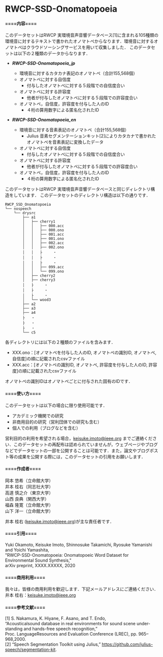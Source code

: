 # RWCP-SSD-Onomatopoeia

#### ====内容====
このデータセットはRWCP 実環境音声音響データベース[1]に含まれる105種類の環境音に対するテキストで書かれたオノマトペからなります．環境音に対するオノマトペはクラウドソーシングサービスを用いて収集しました． 
このデータセットは以下の２種類のデータからなります．


- ***RWCP-SSD-Onomatopoeia_jp***
	- 環境音に対するカタカナ表記のオノマトペ（合計155,568個）
	- オノマトペに対する自信度
		- 付与したオノマトペに対する５段階での自信度合い  
	- オノマトペに対する許容度
		- 他者が付与したオノマトペに対する５段階での許容度合い  
	- オノマトペ，自信度，許容度を付与した人のID
		- ４桁の算用数字による匿名化されたID  


- ***RWCP-SSD-Onomatopoeia_en*** 
	- 環境音に対する音素表記のオノマトペ（合計155,568個）
		- Julius 音素セグメンテーションキット[2]によりカタカナで書かれたオノマトペを音素表記に変換したデータ  
	- オノマトペに対する自信度
		- 付与したオノマトペに対する５段階での自信度合い  
	- オノマトペに対する許容度
		- 他者が付与したオノマトペに対する５段階での許容度合い  
	- オノマトペ，自信度，許容度を付与した人のID
		- ４桁の算用数字による匿名化されたID  


このデータセットはRWCP 実環境音声音響データベースと同じディレクトリ構造をしています．
このデータセットのディレクトリ構造は以下の通りです．  


	RWCP_SSD_Onomatopoeia
	└── nospeech
	    └── drysrc
	        ├── a1
	        │   ├── cherry1
	        │   │   ├── 000.acc
	        │   │   ├── 000.ono
	        │   │   ├── 001.acc
	        │   │   ├── 001.ono
	        │   │   ├── 002.acc
	        │   │   ├── 002.ono
	        │   │   ├     ・
	        │   │   ├     ・
	        │   │   ├     ・
	        │   │   ├── 099.acc
	        │   │   └── 099.ono
	        │   ├── cherry2
	        │   ├── cherry3
	        │   ├     ・
	        │   ├     ・
	        │   ├     ・
	        │   └── wood3
	        ├── a2
	        ├── a3
	        ├── a4
	        ├   ・
	        ├   ・
	        ├   ・
	        └── c5

各ディレクトリには以下の２種類のファイルを含みます．
- XXX.ono：[オノマトペを付与した人のID, オノマトペの識別ID, オノマトペ, 自信度]の順に記載されたcsvファイル
- XXX.acc：[オノマトペの識別ID, オノマトペ, 許容度を付与した人のID, 許容度]の順に記載されたcsvファイル  


オノマトペの識別IDはオノマトペごとに付与された固有のIDです．

#### ====使い方====
このデータセットは以下の場合に限り使用可能です．
- アカデミック機関での研究
- 非商用目的の研究（営利団体での研究も含む）
- 個人での利用（ブログなどを含む）

営利目的の利用を希望される場合，keisuke.imoto@ieee.org までご連絡ください．このデータセットの再配布は認められていませんが，ウェブページやブログなどでデータセットの一部を公開することは可能です．また，論文やブログポスト等の成果を公開する際には，このデータセットの引用をお願いします．


#### ====作成者====
岡本 悠希（立命館大学）  
井本 桂右（同志社大学）  
高道 慎之介（東京大学）  
山西 良典（関西大学）  
福森 隆寛（立命館大学）  
山下 洋一（立命館大学）  

井本 桂右 (keisuke.imoto@ieee.org)が主な責任者です．


#### ====引用====
Yuki Okamoto, Keisuke Imoto, Shinnosuke Takamichi, Ryosuke Yamanishi and Yoichi Yamashita,   
"RWCP-SSD-Onomatopoeia: Onomatopoeic Word Dataset for Environmental Sound Synthesis,"  
arXiv preprint, XXXX.XXXXX, 2020


#### ====商用利用====
我々は，皆様の商用利用を歓迎します．下記メールアドレスにご連絡ください．  
井本 桂右：keisuke.imoto@ieee.org


#### ====参考文献====
[1] S. Nakamura, K. Hiyane, F. Asano, and T. Endo,   
	“Acousticalsound database in real environments for sound scene under-standing and hands-free speech recognition,”      
	Proc. LanguageResources and Evaluation Conference (LREC), pp. 965–968,2000.  
[2] “Speech Segmentation Toolkit using Julius,” https://github.com/julius-speech/segmentation-kit.